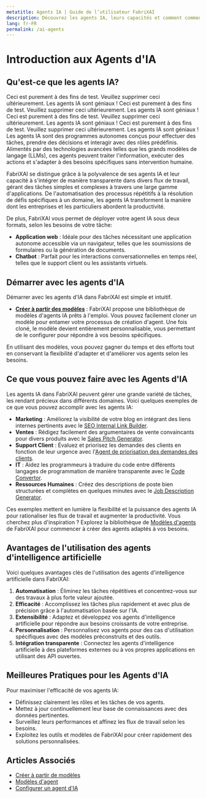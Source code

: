```yaml
---
metatitle: Agents IA | Guide de l’utilisateur FabriXAI
description: Découvrez les agents IA, leurs capacités et comment commencer avec FabriXAI.
lang: fr-FR
permalink: /ai-agents
---
```


# Introduction aux Agents d'IA  

## Qu'est-ce que les agents IA?
Ceci est purement à des fins de test. Veuillez supprimer ceci ultérieurement. Les agents IA sont géniaux !
Ceci est purement à des fins de test. Veuillez supprimer ceci ultérieurement. Les agents IA sont géniaux !
Ceci est purement à des fins de test. Veuillez supprimer ceci ultérieurement. Les agents IA sont géniaux !
Ceci est purement à des fins de test. Veuillez supprimer ceci ultérieurement. Les agents IA sont géniaux !
Les agents IA sont des programmes autonomes conçus pour effectuer des tâches, prendre des décisions et interagir avec des rôles prédéfinis. Alimentés par des technologies avancées telles que les grands modèles de langage (LLMs), ces agents peuvent traiter l'information, exécuter des actions et s'adapter à des besoins spécifiques sans intervention humaine.  

FabriXAI se distingue grâce à la polyvalence de ses agents IA et leur capacité à s'intégrer de manière transparente dans divers flux de travail, gérant des tâches simples et complexes à travers une large gamme d'applications. De l'automatisation des processus répétitifs à la résolution de défis spécifiques à un domaine, les agents IA transforment la manière dont les entreprises et les particuliers abordent la productivité.

De plus, FabriXAI vous permet de déployer votre agent IA sous deux formats, selon les besoins de votre tâche:

- **Application web** : Idéale pour des tâches nécessitant une application autonome accessible via un navigateur, telles que les soumissions de formulaires ou la génération de documents.
- **Chatbot** : Parfait pour les interactions conversationnelles en temps réel, telles que le support client ou les assistants virtuels.

## Démarrer avec les agents d'IA  

Démarrer avec les agents d'IA dans FabriXAI est simple et intuitif.  

- **[Créer à partir des modèles](/en-us/create-from-templates/)** : FabriXAI propose une bibliothèque de modèles d'agents IA prêts à l'emploi. Vous pouvez facilement cloner un modèle pour entamer votre processus de création d'agent. Une fois cloné, le modèle devient entièrement personnalisable, vous permettant de le configurer pour répondre à vos besoins spécifiques.  

En utilisant des modèles, vous pouvez gagner du temps et des efforts tout en conservant la flexibilité d'adapter et d'améliorer vos agents selon les besoins.  

## Ce que vous pouvez faire avec les Agents d'IA  

Les agents IA dans FabriXAI peuvent gérer une grande variété de tâches, les rendant précieux dans différents domaines. Voici quelques exemples de ce que vous pouvez accomplir avec les agents IA:  

- **Marketing** : Améliorez la visibilité de votre blog en intégrant des liens internes pertinents avec le [SEO Internal Link Builder](/en-us/agent-templates/seo-internal-link-builder/).
- **Ventes** : Rédigez facilement des argumentaires de vente convaincants pour divers produits avec le [Sales Pitch Generator](/en-us/agent-templates/sales-pitch-generator/).
- **Support Client** : Évaluez et priorisez les demandes des clients en fonction de leur urgence avec l'[Agent de priorisation des demandes des clients](/en-us/agent-templates/customer-inquiry-prioritizing-agent/).
- **IT** : Aidez les programmeurs à traduire du code entre différents langages de programmation de manière transparente avec le [Code Convertor](/en-us/agent-templates/code-convertor/).
- **Ressources Humaines** : Créez des descriptions de poste bien structurées et complètes en quelques minutes avec le [Job Description Generator](/en-us/agent-templates/job-description-generator/).

Ces exemples mettent en lumière la flexibilité et la puissance des agents IA pour rationaliser les flux de travail et augmenter la productivité. Vous cherchez plus d'inspiration ? Explorez la bibliothèque de [Modèles d'agents](/en-us/agent-templates/) de FabriXAI pour commencer à créer des agents adaptés à vos besoins.

## Avantages de l'utilisation des agents d'intelligence artificielle  

Voici quelques avantages clés de l'utilisation des agents d'intelligence artificielle dans FabriXAI:  

1. **Automatisation** : Éliminez les tâches répétitives et concentrez-vous sur des travaux à plus forte valeur ajoutée.  
2. **Efficacité** : Accomplissez les tâches plus rapidement et avec plus de précision grâce à l'automatisation basée sur l'IA.  
3. **Extensibilité** : Adaptez et développez vos agents d'intelligence artificielle pour répondre aux besoins croissants de votre entreprise.  
4. **Personnalisation** : Personnalisez vos agents pour des cas d'utilisation spécifiques avec des modèles préconstruits et des outils.  
5. **Intégration transparente** : Connectez les agents d'intelligence artificielle à des plateformes externes ou à vos propres applications en utilisant des API ouvertes.  

## Meilleures Pratiques pour les Agents d'IA  

Pour maximiser l'efficacité de vos agents IA:  

- Définissez clairement les rôles et les tâches de vos agents.  
- Mettez à jour continuellement leur base de connaissances avec des données pertinentes.  
- Surveillez leurs performances et affinez les flux de travail selon les besoins.  
- Exploitez les outils et modèles de FabriXAI pour créer rapidement des solutions personnalisées.  

## Articles Associés
- [Créer à partir de modèles](/fr/create-from-templates/)
- [Modèles d'agent](/fr/agent-templates/)
- [Configurer un agent d'IA](/fr/configure-ai-agent/)